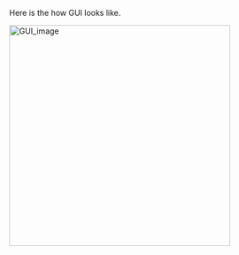 Here is the how GUI looks like.

<img width="399" alt="GUI_image" src="https://github.com/user-attachments/assets/a64af23e-e1ea-4cc2-8de8-0825103831f8" />
